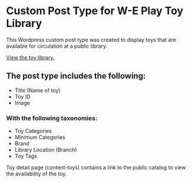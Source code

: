 # Custom Post Type for W-E Play Toy Library
This Wordpress custom post type was created to display toys that are available for circulation at a public library.

[View the toy library.](https://we247.org/toys)

## The post type includes the following:
* Title (Name of toy)
* Toy ID
* Image

### With the following taxonomies:
* Toy Categories
* Minimum Categories
* Brand
* Library Location (Branch)
* Toy Tags

Toy detail page (content-toys) contains a link to the public catalog to view the availability of the toy.
